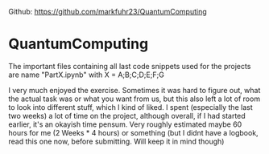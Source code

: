Github: https://github.com/markfuhr23/QuantumComputing

# QuantumComputing
The important files containing all last code snippets used for the projects are name "PartX.ipynb" with X = A;B;C;D;E;F;G


I very much enjoyed the exercise. Sometimes it was hard to figure out, what the actual task was or what you want from us, 
but this also left a lot of room to look into different stuff, which I kind of liked. I spent (especially the last two weeks)
a lot of time on the project, although overall, if I had started earlier, it's an okayish time pensum. Very roughly estimated
maybe 60 hours for me (2 Weeks * 4 hours) or something (but I didnt have a logbook, read this one now, before submitting. Will
keep it in mind though)
